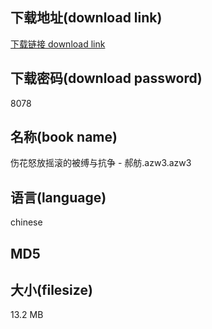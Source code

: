 ## 下载地址(download link)
[下载链接 download link](https://tutu365.netlify.app/?s=%E4%BC%A4%E8%8A%B1%E6%80%92%E6%94%BE%E6%91%87%E6%BB%9A%E7%9A%84%E8%A2%AB%E7%BC%9A%E4%B8%8E%E6%8A%97%E4%BA%89+-+%E9%83%9D%E8%88%AB.azw3)

## 下载密码(download password)
8078

## 名称(book name)
伤花怒放摇滚的被缚与抗争 - 郝舫.azw3.azw3

## 语言(language)
chinese

## MD5


## 大小(filesize)
13.2 MB

